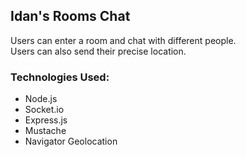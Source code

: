 ## Idan's Rooms Chat
Users can enter a room and chat with different people.
<br>
Users can also send their precise location.

### Technologies Used:
* Node.js
* Socket.io
* Express.js
* Mustache
* Navigator Geolocation 
